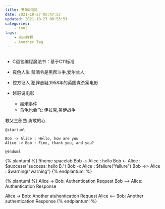 ```yaml
---
title: 书单&电影
date: 2021-10-27 00:47:53
updated: 2021-10-27 00:53:53
categories: 
    - tool
tags: 
    - 实用教程
    - Another Tag
---
```



##

- C语言编程魔法书：基于C11标准

<!--more-->



- 夜色人生
禁酒令是黑帮斗争,爱尔兰人;
- 控方证人
犯罪悬疑,1958年的英国谋杀案电影

- 越哥说电影
  - 黑炮事件
  - 乌龟也会飞: 伊拉克,美伊战争


教父三部曲
勇敢的心

```plantuml
@startuml

Bob -> Alice : Hello, how are you
Alice -> Bob : Fine, thank you, and you?

@enduml
```

{% plantuml %}
!theme spacelab
Bob -> Alice :  hello
Bob <- Alice :  $success("success: hello B.")
Bob -x Alice :  $failure("failure")
Bob ->> Alice : $warning("warning")
{% endplantuml %}


{% plantuml %}
  Alice -> Bob: Authentication Request
  Bob --> Alice: Authentication Response

  Alice -> Bob: Another atuhentication Request
  Alice <-- Bob: Another authentication Response
{% endplantuml %}